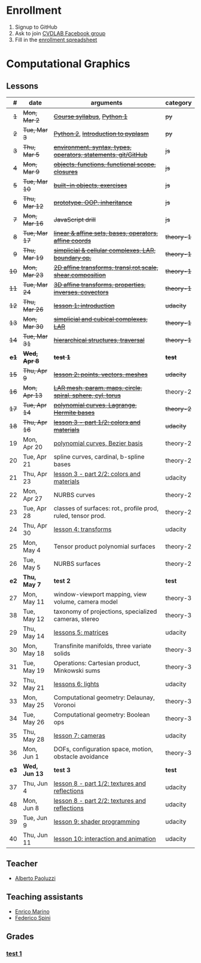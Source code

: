 # Enrollment

1. Signup to GitHub
2. Ask to join [CVDLAB Facebook group](https://www.facebook.com/groups/cvdlab/)
3. Fill in the [enrollment spreadsheet](https://docs.google.com/spreadsheets/d/1WYKBwIbqk1SF6MdTQ7HIauO457_MMWyekyD5CT5x48c/edit#gid=0)

# Computational Graphics

## Lessons

| # | date | arguments | category |
|--:|------|-----------|----------|
| ~~1~~ | ~~Mon, Mar 2~~ | [~~Course syllabus~~](lessons/2015-03-02/lecture-01a.pdf), [~~Python 1~~](lessons/2015-03-02/lecture-01a.pdf) | ~~py~~ |
| ~~2~~ | ~~Tue, Mar 3~~ | [~~Python 2~~](lessons/2015-03-03/lecture-02a.pdf), [~~Introduction to pyplasm~~](lessons/2015-03-03/lecture-02b.pdf) | ~~py~~ |
| ~~3~~ | ~~Thu, Mar 5~~ | [~~environment, syntax, types, operators, statements, git/GitHub~~](https://github.com/cvdlab-cg/lessons/tree/master/lessons/2015-03-05) | ~~js~~ |
| ~~4~~ | ~~Mon, Mar 9~~ | [~~objects, functions, functional scope, closures~~](https://github.com/cvdlab-cg/lessons/tree/master/lessons/2015-03-09) | ~~js~~ |
| ~~5~~ | ~~Tue, Mar 10~~ | [~~built-in objects, exercises~~](https://github.com/cvdlab-cg/lessons/tree/master/lessons/2015-03-10) | ~~js~~ |
| ~~6~~ | ~~Thu, Mar 12~~ | [~~prototype, OOP, inheritance~~](https://github.com/cvdlab-cg/lessons/tree/master/lessons/2015-03-12) | ~~js~~ |
| ~~7~~ | ~~Mon, Mar 16~~ | ~~JavaScript drill~~ | ~~js~~ |
| ~~8~~ | ~~Tue, Mar 17~~ | [~~linear & affine sets, bases, operators, affine coords~~](lessons/2015-03-17/lecture-8.pdf) | ~~theory-1~~ |
| ~~9~~ | ~~Thu, Mar 19~~ | [~~simplicial & cellular complexes, LAR, boundary op.~~](lessons/2015-03-19/lecture-9.pdf) | ~~theory-1~~ |
| ~~10~~ | ~~Mon, Mar 23~~ | [~~2D affine transforms, transl,rot,scale, shear,composition~~](lessons/2015-03-23/lecture-10.pdf) | ~~theory-1~~ |
| ~~11~~ | ~~Tue, Mar 24~~ | [~~3D affine transforms, properties, inverses, covectors~~](https://github.com/cvdlab-cg/lessons/blob/master/lessons/2015-03-24/lecture-11.pdf) | ~~theory-1~~ |
| ~~12~~ | ~~Thu, Mar 26~~ | [~~lesson 1: introduction~~](https://github.com/cvdlab-cg/lessons/tree/master/lessons/2015-03-26) | ~~udacity~~ |
| ~~13~~ | ~~Mon, Mar 30~~ | [~~simplicial and cubical complexes, LAR~~](lessons/2015-03-30/) | ~~theory-1~~ |
| ~~14~~ | ~~Tue, Mar 31~~ | [~~hierarchical structures, traversal~~](lessons/2015-03-31/lecture-13.pdf) | ~~theory-1~~ |
| ~~**e1**~~ | ~~**Wed, Apr 8**~~ | ~~**test 1**~~ | ~~**test**~~ |
| ~~15~~ | ~~Thu, Apr 9~~ | [~~lesson 2: points, vectors, meshes~~](https://github.com/cvdlab-cg/lessons/tree/master/lessons/2015-04-09) | ~~udacity~~ |
| ~~16~~ | ~~Mon, Apr 13~~ | [~~LAR mesh, param. maps, circle, spiral, sphere, cyl, torus~~](https://github.com/cvdlab-cg/lessons/blob/master/lessons/2015-04-13/) | theory-2 |
| ~~17~~ | ~~Tue, Apr 14~~ | [~~polynomial curves, Lagrange, Hermite bases~~](lessons/2015-04-14/ch11.pdf) | ~~theory-2~~ |
| ~~18~~ | ~~Thu, Apr 16~~ | ~~[lesson 3 - part 1/2: colors and materials](https://github.com/cvdlab-cg/lessons/tree/master/lessons/2015-04-16)~~ | ~~udacity~~ |
| 19 | Mon, Apr 20 | [polynomial curves, Bezier basis](lessons/2015-04-20/) | theory-2 |
| 20 | Tue, Apr 21 | spline curves, cardinal, b-spline bases | theory-2 |
| 21 | Thu, Apr 23 | [lesson 3 - part 2/2: colors and materials](https://github.com/cvdlab-cg/lessons/tree/master/lessons/2015-04-16) | udacity |
| 22 | Mon, Apr 27 | NURBS curves | theory-2 |
| 23 | Tue, Apr 28 | classes of surfaces: rot., profile prod, ruled, tensor prod. | theory-2 |
| 24 | Thu, Apr 30 | [lesson 4: transforms](https://github.com/cvdlab-cg/lessons/tree/master/lessons/2015-04-23) | udacity |
| 25 | Mon, May 4 | Tensor product polynomial surfaces | theory-2 |
| 26 | Tue, May 5 | NURBS surfaces | theory-2 |
| **e2** | **Thu, May 7** | **test 2** | **test** |
| 27 | Mon, May 11 | window-viewport mapping, view volume, camera model | theory-3 |
| 38 | Tue, May 12 | taxonomy of projections, specialized cameras, stereo | theory-3 |
| 29 | Thu, May 14 | [lessons 5: matrices](https://github.com/cvdlab-cg/lessons/tree/master/lessons/2015-04-30) | udacity |
| 30 | Mon, May 18 | Transfinite manifolds, three variate solids | theory-3 |
| 31 | Tue, May 19 | Operations: Cartesian product, Minkowski sums | theory-3 |
| 32 | Thu, May 21 | [lessons 6: lights](https://github.com/cvdlab-cg/lessons/tree/master/lessons/2015-05-14) | udacity |
| 33 | Mon, May 25 | Computational geometry: Delaunay, Voronoi | theory-3 |
| 34 | Tue, May 26 | Computational geometry: Boolean ops | theory-3 |
| 35 | Thu, May 28 | [lesson 7: cameras](https://github.com/cvdlab-cg/lessons/tree/master/lessons/2015-05-21) | udacity |
| 36 | Mon, Jun 1 | DOFs, configuration space, motion, obstacle avoidance | theory-3 |
| **e3** | **Wed, Jun 13** | **test 3** | **test** |
| 37 | Thu, Jun 4 | [lesson 8 - part 1/2: textures and reflections](https://github.com/cvdlab-cg/lessons/tree/master/lessons/2015-05-28) | udacity |
| 48 | Mon, Jun 8 | [lesson 8 - part 2/2: textures and reflections](https://github.com/cvdlab-cg/lessons/tree/master/lessons/2015-05-28) | udacity |
| 39 | Tue, Jun 9 | [lesson 9: shader programming](https://github.com/cvdlab-cg/lessons/tree/master/lessons/2015-06-04) | udacity |
| 40 | Thu, Jun 11 | [lesson 10: interaction and animation](https://github.com/cvdlab-cg/lessons/tree/master/lessons/2015-06-08) | udacity |

## Teacher

- [Alberto Paoluzzi](http://paoluzzi.dia.uniroma3.it/)

## Teaching assistants

- [Enrico Marino](http://enricomarino.com)
- [Federico Spini](http://federicospini.com)

## Grades

### [test 1](test-1/readme.md)